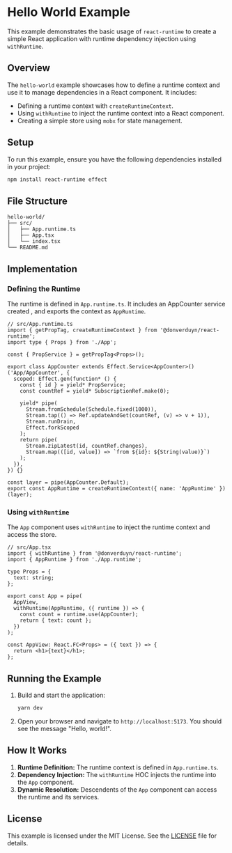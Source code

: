# Hello World Example

This example demonstrates the basic usage of `react-runtime` to create a simple React application with runtime dependency injection using `withRuntime`.

## Overview

The `hello-world` example showcases how to define a runtime context and use it to manage dependencies in a React component. It includes:

- Defining a runtime context with `createRuntimeContext`.
- Using `withRuntime` to inject the runtime context into a React component.
- Creating a simple store using `mobx` for state management.

## Setup

To run this example, ensure you have the following dependencies installed in your project:

```bash
npm install react-runtime effect
```

## File Structure

```
hello-world/
├── src/
│   ├── App.runtime.ts
│   ├── App.tsx
│   └── index.tsx
└── README.md
```

## Implementation

### Defining the Runtime

The runtime is defined in `App.runtime.ts`. It includes an AppCounter service created , and exports the context as `AppRuntime`.

```tsx
// src/App.runtime.ts
import { getPropTag, createRuntimeContext } from '@donverduyn/react-runtime';
import type { Props } from './App';

const { PropService } = getPropTag<Props>();

export class AppCounter extends Effect.Service<AppCounter>()('App/AppCounter', {
  scoped: Effect.gen(function* () {
    const { id } = yield* PropService;
    const countRef = yield* SubscriptionRef.make(0);

    yield* pipe(
      Stream.fromSchedule(Schedule.fixed(1000)),
      Stream.tap(() => Ref.updateAndGet(countRef, (v) => v + 1)),
      Stream.runDrain,
      Effect.forkScoped
    );
    return pipe(
      Stream.zipLatest(id, countRef.changes),
      Stream.map(([id, value]) => `from ${id}: ${String(value)}`)
    );
  }),
}) {}

const layer = pipe(AppCounter.Default);
export const AppRuntime = createRuntimeContext({ name: 'AppRuntime' })(layer);
```

### Using `withRuntime`

The `App` component uses `withRuntime` to inject the runtime context and access the store.

```tsx
// src/App.tsx
import { withRuntime } from '@donverduyn/react-runtime';
import { AppRuntime } from './App.runtime';

type Props = {
  text: string;
};

export const App = pipe(
  AppView,
  withRuntime(AppRuntime, ({ runtime }) => {
    const count = runtime.use(AppCounter);
    return { text: count };
  })
);

const AppView: React.FC<Props> = ({ text }) => {
  return <h1>{text}</h1>;
};
```

## Running the Example

1. Build and start the application:
   ```bash
   yarn dev
   ```
2. Open your browser and navigate to `http://localhost:5173`. You should see the message "Hello, world!".

## How It Works

1. **Runtime Definition:** The runtime context is defined in `App.runtime.ts`.
2. **Dependency Injection:** The `withRuntime` HOC injects the runtime into the `App` component.
3. **Dynamic Resolution:** Descendents of the `App` component can access the runtime and its services.

## License

This example is licensed under the MIT License. See the [LICENSE](../LICENSE) file for details.